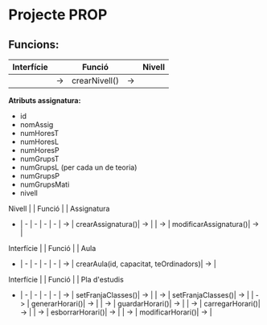 # Projecte PROP

## Funcions:

| Interfície | | Funció | | Nivell |
| - | - | - | - | - |
| | -> |  crearNivell()| -> | |


**Atributs assignatura:**
- id
- nomAssig
- numHoresT
- numHoresL
- numHoresP
- numGrupsT
- numGrupsL (per cada un de teoria)
- numGrupsP
- numGrupsMati
- nivell


Nivell | | Funció | | Assignatura
- | - | - | - | -
| -> |  crearAssignatura()| -> |
| -> |  modificarAssignatura()| -> |

Interfície | | Funció | | Aula
- | - | - | - | -
| -> |  crearAula(id, capacitat, teOrdinadors)| -> |

Interfície | | Funció | | Pla d'estudis
- | - | - | - | -
| -> |  setFranjaClasses()| -> |
| -> |  setFranjaClasses()| -> |
| -> |  generarHorari()| -> |
| -> |  guardarHorari()| -> |
| -> |  carregarHorari()| -> |
| -> |  esborrarHorari()| -> |
| -> |  modificarHorari()| -> |
